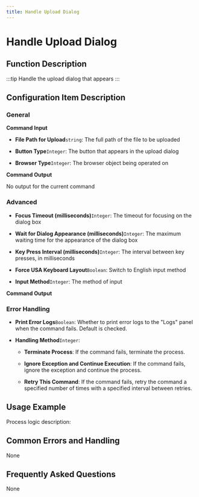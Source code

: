 ```yaml
---
title: Handle Upload Dialog
---
```


# Handle Upload Dialog

## Function Description

:::tip 
Handle the upload dialog that appears
:::

## Configuration Item Description

### General

**Command Input**

- **File Path for Upload**`string`: The full path of the file to be uploaded

- **Button Type**`Integer`: The button that appears in the upload dialog

- **Browser Type**`Integer`: The browser object being operated on


**Command Output**

No output for the current command

### Advanced

- **Focus Timeout (milliseconds)**`Integer`: The timeout for focusing on the dialog box

- **Wait for Dialog Appearance (milliseconds)**`Integer`: The maximum waiting time for the appearance of the dialog box

- **Key Press Interval (milliseconds)**`Integer`: The interval between key presses, in milliseconds

- **Force USA Keyboard Layout**`Boolean`: Switch to English input method

- **Input Method**`Integer`: The method of input


**Command Output**

### Error Handling

- **Print Error Logs**`Boolean`: Whether to print error logs to the "Logs" panel when the command fails. Default is checked. 

- **Handling Method**`Integer`:

    - **Terminate Process**: If the command fails, terminate the process.

    - **Ignore Exception and Continue Execution**: If the command fails, ignore the exception and continue the process.

    - **Retry This Command**: If the command fails, retry the command a specified number of times with a specified interval between retries.

## Usage Example

Process logic description:

## Common Errors and Handling

None

## Frequently Asked Questions

None

